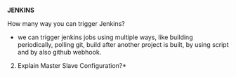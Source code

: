 **JENKINS**

How many way you can trigger Jenkins?
- we can trigger jenkins jobs using multiple ways, like building periodically, polling git, build after another project is built, by using script and by also github webhook.

2. Explain Master Slave Configuration?*



